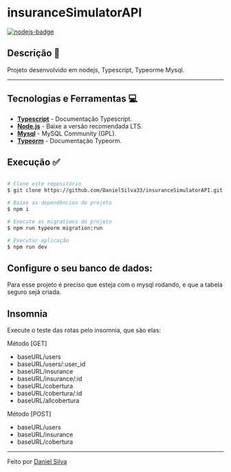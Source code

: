 # insuranceSimulatorAPI

[![nodejs-badge][nodejs-img]][nodejs]

[nodejs-img]: https://img.shields.io/badge/Node.js-v14.17-green
[nodejs]: https://nodejs.org/en/



## Descrição 📌 <a name="description"></a>
Projeto desenvolvido em nodejs, Typescript, Typeorme Mysql.

---
## Tecnologias e Ferramentas 💻 <a name="technologies"></a>
* __[Typescript](https://www.typescriptlang.org/)__ - Documentação Typescript.
* __[Node.js](https://nodejs.org/en/)__ - Baixe a versão recomendada LTS.
* __[Mysql](https://www.mysql.com/downloads/)__ - MySQL Community (GPL).
* __[Typeorm](https://typeorm.io/#/)__ - Documentação Typeorm.



## Execução ✅ <a name="execution"></a>

```bash

# Clone este repositório
$ git clone https://github.com/DanielSilva33/insuranceSimulatorAPI.git

# Baixe as dependências do projeto
$ npm i

# Execute as migrations do projeto
$ npm run typeorm migration:run

# Executar aplicação
$ npm run dev
```

## Configure o seu banco de dados:

Para esse projeto é preciso que esteja com o mysql rodando, e que a tabela seguro sejá criada.

## Insomnia

Execute o teste das rotas pelo insomnia, que são elas:

Método [GET] 
* baseURL/users
* baseURL/users/:user_id
* baseURL/insurance
* baseURL/insurance/:id
* baseURL/cobertura
* baseURL/cobertura/:id
* baseURL/allcobertura

Método [POST]
* baseURL/users
* baseURL/insurance
* baseURL/cobertura


---
Feito por [Daniel Silva](https://www.linkedin.com/in/daniel-silva-1a3209196/)
